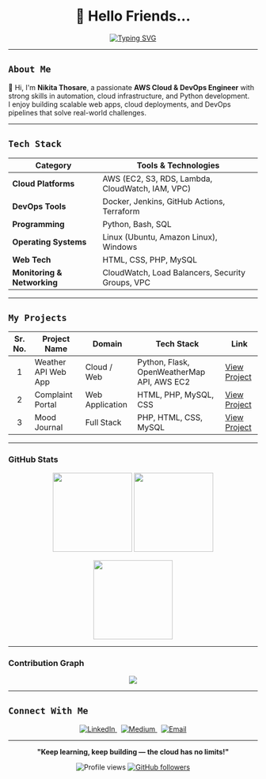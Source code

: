 <h1 align="center">👋 Hello Friends...</h1>

<p align="center">
  <a href="https://git.io/typing-svg">
    <img src="https://readme-typing-svg.demolab.com?font=Source+Code+Pro&size=32&pause=1000&color=FFFFFF&center=true&vCenter=true&width=1000&height=60&lines=I+am+Nikita+Thosare!;AWS+Cloud+%26+DevOps+Engineer!;Python+Developer+%7C+Linux+%7C+Automation+Enthusiast!" alt="Typing SVG" />
  </a>
</p>



---

##  `About Me`
👋 Hi, I'm **Nikita Thosare**, a passionate **AWS Cloud & DevOps Engineer** with strong skills in automation, cloud infrastructure, and Python development.  
I enjoy building scalable web apps, cloud deployments, and DevOps pipelines that solve real-world challenges.

---

##  `Tech Stack`

| Category | Tools & Technologies |
|-----------|----------------------|
|  **Cloud Platforms** | AWS (EC2, S3, RDS, Lambda, CloudWatch, IAM, VPC) |
|  **DevOps Tools** | Docker, Jenkins, GitHub Actions, Terraform |
|  **Programming** | Python, Bash, SQL |
|  **Operating Systems** | Linux (Ubuntu, Amazon Linux), Windows |
|  **Web Tech** | HTML, CSS, PHP, MySQL |
|  **Monitoring & Networking** | CloudWatch, Load Balancers, Security Groups, VPC |

---

##  `My Projects`

<table>
  <thead>
    <tr>
      <th>Sr. No.</th>
      <th>Project Name</th>
      <th>Domain</th>
      <th>Tech Stack</th>
      <th>Link</th>
    </tr>
  </thead>
  <tbody>
    <tr>
      <td align="center">1</td>
      <td> Weather API Web App</td>
      <td>Cloud / Web</td>
      <td>Python, Flask, OpenWeatherMap API, AWS EC2</td>
      <td><a href="(https://github.com/nikitathosare/Weather-Check-by-API)">View Project</a></td>
    </tr>
    <tr>
      <td align="center">2</td>
      <td> Complaint Portal</td>
      <td>Web Application</td>
      <td>HTML, PHP, MySQL, CSS</td>
      <td><a href="https://github.com/nikitathosare/complaint-portal">View Project</a></td>
    </tr>
    <tr>
      <td align="center">3</td>
      <td> Mood Journal</td>
      <td>Full Stack</td>
      <td>PHP, HTML, CSS, MySQL</td>
      <td><a href="https://github.com/nikitathosare/mood-journal">View Project</a></td>
    </tr>
  </tbody>
</table>

---

###  GitHub Stats  

<p align="center">
  <img src="https://github-readme-streak-stats.herokuapp.com/?user=NikitaThosare&theme=radical&hide_border=true" height="160px" />
  <img src="https://github-readme-stats.vercel.app/api?username=NikitaThosare&show_icons=true&theme=radical&hide_border=true" height="160px" />
</p>

<p align="center">
  <img src="https://github-readme-stats.vercel.app/api/top-langs/?username=NikitaThosare&layout=compact&theme=radical&hide_border=true" height="160px" />
</p>

---

###  Contribution Graph  

<p align="center">
  <img src="https://github-readme-activity-graph.vercel.app/graph?username=NikitaThosare&theme=react-dark&hide_border=true&bg_color=0D1117&color=F75407&line=F79407&point=FFFFFF" />
</p>

---

##  `Connect With Me`

<div align="center">
  <p align="center">
    <a href="https://www.linkedin.com/in/nikita-thosare-b9b8072a5" target="_blank">
      <img src="https://img.shields.io/badge/LINKEDIN-Connect-007bff?style=for-the-badge&labelColor=3b3b3b&logo=linkedin&logoColor=white" alt="LinkedIn" />
    </a>&nbsp;
    <a href="https://medium.com/@thosarenikita" target="_blank">
      <img src="https://img.shields.io/badge/MEDIUM-Read-000000?style=for-the-badge&labelColor=3b3b3b&logo=medium&logoColor=white" alt="Medium" />
    </a>&nbsp;
    <a href="mailto:thosarenikita@gmail.com">
      <img src="https://img.shields.io/badge/EMAIL-thosarenikita@gmail.com-750008?style=for-the-badge&labelColor=3b3b3b&logo=gmail&logoColor=white" alt="Email" />
    </a>
  </p>
</div>


---

<p align="center">
   <strong>"Keep learning, keep building — the cloud has no limits!"</strong>
</p>

<p align="center">
  <img src="https://komarev.com/ghpvc/?username=nikitathosare&label=Profile%20views&color=brightgreen&style=flat" alt="Profile views" />
  <a href="https://github.com/nikitathosare?tab=followers">
    <img src="https://img.shields.io/github/followers/nikitathosare?label=Follow&style=social" alt="GitHub followers" />
  </a>
</p>

<!--
**nikitathosare/nikitathosare** is a ✨ _special_ ✨ repository because its `README.md` (this file) appears on your GitHub profile.

Here are some ideas to get you started:

- 🔭 I’m currently working on ...
- 🌱 I’m currently learning ...
- 👯 I’m looking to collaborate on ...
- 🤔 I’m looking for help with ...
- 💬 Ask me about ...
- 📫 How to reach me: ...
- 😄 Pronouns: ...
- ⚡ Fun fact: ...
-->
